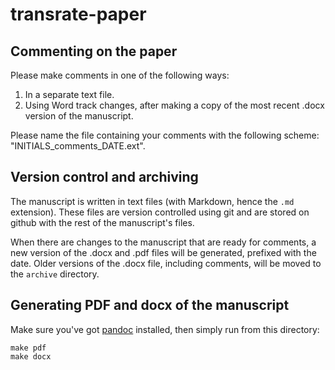 transrate-paper
===============

## Commenting on the paper

Please make comments in one of the following ways:

1. In a separate text file.
2. Using Word track changes, after making a copy of the most recent .docx version of the manuscript.

Please name the file containing your comments with the following scheme: "INITIALS_comments_DATE.ext".

## Version control and archiving

The manuscript is written in text files (with Markdown, hence the `.md` extension). These files are version controlled using git and are stored on github with the rest of the manuscript's files.

When there are changes to the manuscript that are ready for comments, a new version of the .docx and .pdf files will be generated, prefixed with the date. Older versions of the .docx file, including comments, will be moved to the `archive` directory.

## Generating PDF and docx of the manuscript

Make sure you've got [pandoc](http://johnmacfarlane.net/pandoc/README.html) installed, then simply run from this directory:

```
make pdf
make docx
```
